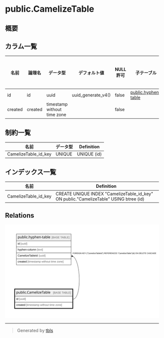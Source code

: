 # public.CamelizeTable

## 概要

## カラム一覧

| 名前 | 論理名 | データ型 | デフォルト値 | NULL許可 | 子テーブル | 親テーブル | コメント |
| ---- | ------ | -------- | ------------ | -------- | ---------- | ---------- | -------- |
| id | id | uuid | uuid_generate_v4() | false | [public.hyphen-table](public.hyphen-table.md) |  |  |
| created | created | timestamp without time zone |  | false |  |  |  |

## 制約一覧

| 名前 | データ型 | Definition |
| ---- | ---- | ---------- |
| CamelizeTable_id_key | UNIQUE | UNIQUE (id) |

## インデックス一覧

| 名前 | Definition |
| ---- | ---------- |
| CamelizeTable_id_key | CREATE UNIQUE INDEX "CamelizeTable_id_key" ON public."CamelizeTable" USING btree (id) |

## Relations

![er](public.CamelizeTable.svg)

---

> Generated by [tbls](https://github.com/k1LoW/tbls)
